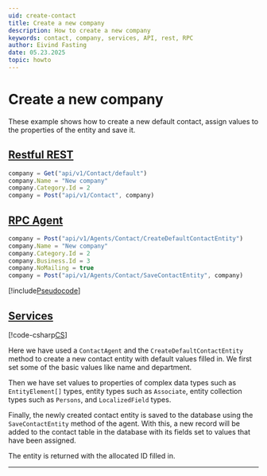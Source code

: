 ```yaml
---
uid: create-contact
title: Create a new company
description: How to create a new company
keywords: contact, company, services, API, rest, RPC
author: Eivind Fasting
date: 05.23.2025
topic: howto
---
```


<!-- markdownlint-disable-file MD051 MD032 -->

# Create a new company

These example shows how to create a new default contact, assign values to the properties of the entity and save it.

## [Restful REST](#tab/rest)

```javascript
company = Get("api/v1/Contact/default")
company.Name = "New company"
company.Category.Id = 2
company = Post("api/v1/Contact", company)
```

## [RPC Agent](#tab/rpc)

```javascript
company = Post("api/v1/Agents/Contact/CreateDefaultContactEntity")
company.Name = "New company"
company.Category.Id = 2
company.Business.Id = 3
company.NoMailing = true
company = Post("api/v1/Agents/Contact/SaveContactEntity", company)
```

[!include[Pseudocode](../../../includes/note-javascripty.md)]

## [Services](#tab/services)

[!code-csharp[CS](includes/create-contact-services.cs)]

Here we have used a `ContactAgent` and the `CreateDefaultContactEntity` method to create a new contact entity with default values filled in. We first set some of the basic values like name and department.

Then we have set values to properties of complex data types such as `EntityElement[]` types, entity types such as `Associate`, entity collection types such as `Persons`, and `LocalizedField` types.

Finally, the newly created contact entity is saved to the database using the `SaveContactEntity` method of the agent. With this, a new record will be added to the contact table in the database with its fields set to values that have been assigned.

The entity is returned with the allocated ID filled in.

***
